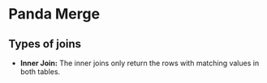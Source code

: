# Panda Merge 

## Types of joins
- **Inner Join:** The inner joins only return the rows with matching values in both tables. 


